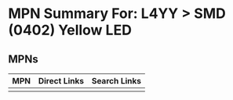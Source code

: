 



# MPN Summary For: L4YY > SMD (0402) Yellow LED

## MPNs
  

|MPN|Direct Links|Search Links|
| :--- | :--- | :--- |
||||
